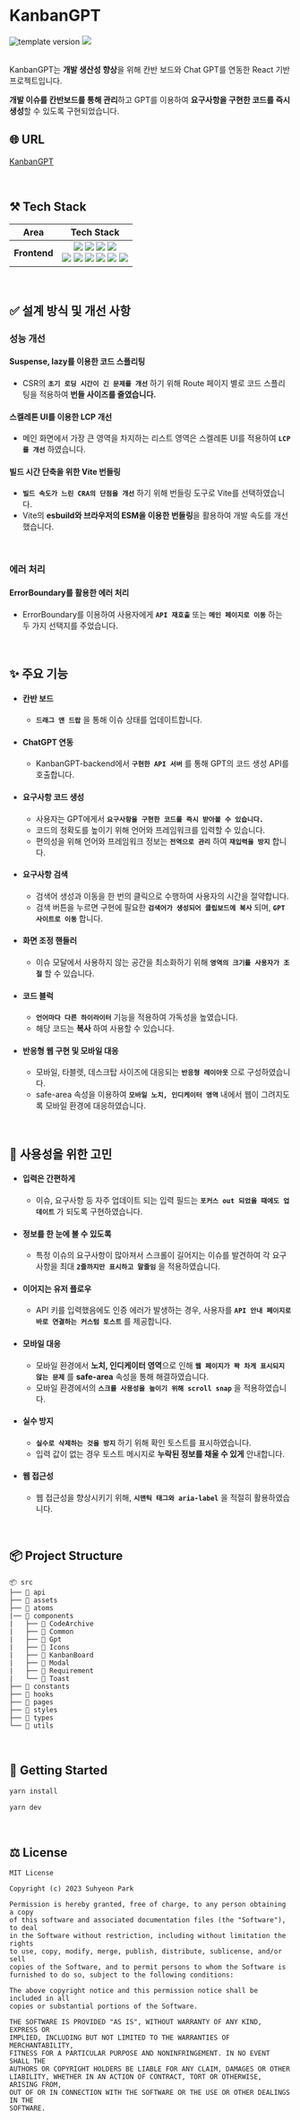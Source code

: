 # KanbanGPT

<div>
  <img src="https://img.shields.io/badge/version-1.2.0-blue?style=flat-square" alt="template version"/>
  <img src="https://img.shields.io/badge/license-MIT-brightgreen.svg?style=flat-square"/>
</div>

<br />

KanbanGPT는 **개발 생산성 향상**을 위해 칸반 보드와 Chat GPT를 연동한 React 기반 프로젝트입니다.

**개발 이슈를 칸반보드를 통해 관리**하고 GPT를 이용하여 **요구사항을 구현한 코드를 즉시 생성**할 수 있도록 구현되었습니다.

## 🌐 URL

[KanbanGPT](https://kanban-gpt.vercel.app/)

<br />

## ⚒️ Tech Stack

<div align=center>

|     Area     |                                                                                                                                                                                                                                                                                                                                                                                                                                                                                                Tech Stack                                                                                                                                                                                                                                                                                                                                                                                                                                                                                                |
| :----------: | :------------------------------------------------------------------------------------------------------------------------------------------------------------------------------------------------------------------------------------------------------------------------------------------------------------------------------------------------------------------------------------------------------------------------------------------------------------------------------------------------------------------------------------------------------------------------------------------------------------------------------------------------------------------------------------------------------------------------------------------------------------------------------------------------------------------------------------------------------------------------------------------------------------------------------------------------------------------------------------------------------: |
| **Frontend** | <img src="https://img.shields.io/badge/react-61DAFB?style=for-the-badge&logo=react&logoColor=black"> <img src="https://img.shields.io/badge/TypeScript-3178C6.svg?style=for-the-badge&logo=TypeScript&logoColor=black"> <img src="https://img.shields.io/badge/React_query-FF4154?&style=for-the-badge&logo=reactquery&logoColor=white"> <img src="https://img.shields.io/badge/Recoil-3578E5?&style=for-the-badge&logo=recoil&logoColor=white"> <br /> <img src="https://img.shields.io/badge/Emotion-D26AC2?&style=for-the-badge&logo=emotion&logoColor=white"> <img src="https://img.shields.io/badge/Vite-646CFF.svg?style=for-the-badge&logo=vite&logoColor=white"> <img src="https://img.shields.io/badge/ESLINT-4B32C3?&style=for-the-badge&logo=ESLint&logoColor=white"> <img src="https://img.shields.io/badge/PRETTIER-F7B93E?&style=for-the-badge&logo=Prettier&logoColor=white"> <img src="https://img.shields.io/badge/HUSKY-000000?&style=for-the-badge&logo=Husky&logoColor=white"> <img src="https://img.shields.io/badge/Vercel-000000.svg?style=for-the-badge&logo=Vercel&logoColor=white"> |

</div>

<br />

## ✅ 설계 방식 및 개선 사항

### 성능 개선

#### Suspense, lazy를 이용한 코드 스플리팅

- CSR의 **`초기 로딩 시간이 긴 문제를 개선`** 하기 위해 Route 페이지 별로 코드 스플리팅을 적용하여 **번들 사이즈를 줄였습니다.**

#### 스켈레톤 UI를 이용한 LCP 개선

- 메인 화면에서 가장 큰 영역을 차지하는 리스트 영역은 스켈레톤 UI를 적용하여 **`LCP를 개선`** 하였습니다.

#### 빌드 시간 단축을 위한 Vite 번들링

- **`빌드 속도가 느린 CRA의 단점을 개선`** 하기 위해 번들링 도구로 Vite를 선택하였습니다.
- Vite의 **esbuild와 브라우저의 ESM을 이용한 번들링**을 활용하여 개발 속도를 개선했습니다.

<br />

### 에러 **처리**

#### ErrorBoundary를 활용한 에러 처리

- ErrorBoundary를 이용하여 사용자에게 **`API 재호출`** 또는 **`메인 페이지로 이동`** 하는 두 가지 선택지를 주었습니다.

<br />

## ✨ 주요 기능

- #### 칸반 보드

  - **`드래그 앤 드랍`** 을 통해 이슈 상태를 업데이트합니다.

- #### ChatGPT 연동

  - KanbanGPT-backend에서 **`구현한 API 서버`** 를 통해 GPT의 코드 생성 API를 호출합니다.

- #### 요구사항 코드 생성

  - 사용자는 GPT에게서 **`요구사항을 구현한 코드를 즉시 받아볼 수 있습니다.`**
  - 코드의 정확도를 높이기 위해 언어와 프레임워크를 입력할 수 있습니다.
  - 편의성을 위해 언어와 프레임워크 정보는 **`전역으로 관리`** 하여 **`재입력을 방지`** 합니다.

- #### 요구사항 검색

  - 검색어 생성과 이동을 한 번의 클릭으로 수행하여 사용자의 시간을 절약합니다.
  - 검색 버튼을 누르면 구현에 필요한 **`검색어가 생성되어 클립보드에 복사`** 되며, **`GPT 사이트로 이동`** 합니다.

- #### 화면 조정 핸들러

  - 이슈 모달에서 사용하지 않는 공간을 최소화하기 위해 **`영역의 크기를 사용자가 조절`** 할 수 있습니다.

- #### 코드 블럭

  - **`언어마다 다른 하이라이터`** 기능을 적용하여 가독성을 높였습니다.
  - 해당 코드는 **복사** 하여 사용할 수 있습니다.

- #### 반응형 웹 구현 및 모바일 대응

  - 모바일, 타블렛, 데스크탑 사이즈에 대응되는 **`반응형 레이아웃`** 으로 구성하였습니다.
  - safe-area 속성을 이용하여 **`모바일 노치, 인디케이터 영역`** 내에서 웹이 그려지도록 모바일 환경에 대응하였습니다.

<br />

## 🤔 사용성을 위한 고민

- #### 입력은 간편하게

  - 이슈, 요구사항 등 자주 업데이트 되는 입력 필드는 **`포커스 out 되었을 때에도 업데이트`** 가 되도록 구현하였습니다.

- #### 정보를 한 눈에 볼 수 있도록

  - 특정 이슈의 요구사항이 많아져서 스크롤이 길어지는 이슈를 발견하여 각 요구사항을 최대 **`2줄까지만 표시하고 말줄임`** 을 적용하였습니다.

- #### 이어지는 유저 플로우

  - API 키를 입력했음에도 인증 에러가 발생하는 경우, 사용자를 **`API 안내 페이지로 바로 연결하는 커스텀 토스트`** 를 제공합니다.

- #### 모바일 대응

  - 모바일 환경에서 **노치, 인디케이터 영역**으로 인해 **`웹 페이지가 꽉 차게 표시되지 않는 문제`** 를 **safe-area** 속성을 통해 해결하였습니다.
  - 모바일 환경에서의 **`스크롤 사용성을 높이기 위해 scroll snap`** 을 적용하였습니다.

- #### 실수 방지

  - **`실수로 삭제하는 것을 방지`** 하기 위해 확인 토스트를 표시하였습니다.
  - 입력 값이 없는 경우 토스트 메시지로 **누락된 정보를 채울 수 있게** 안내합니다.

- #### 웹 접근성

  - 웹 접근성을 향상시키기 위해, **`시맨틱 태그와 aria-label`** 을 적절히 활용하였습니다.

<br />

## 📦 Project Structure

```
📦 src
├── 📂 api
├── 📂 assets
├── 📂 atoms
|── 📂 components
|   ├── 📂 CodeArchive
|   ├── 📂 Common
|   ├── 📂 Gpt
|   ├── 📂 Icons
|   ├── 📂 KanbanBoard
|   ├── 📂 Modal
|   ├── 📂 Requirement
|   └── 📂 Toast
├── 📂 constants
├── 📂 hooks
├── 📂 pages
├── 📂 styles
├── 📂 types
└── 📂 utils
```

<br />

## 🚀 Getting Started

```bash
yarn install
```

```bash
yarn dev
```

<br />

## ⚖️ License

```
MIT License

Copyright (c) 2023 Suhyeon Park

Permission is hereby granted, free of charge, to any person obtaining a copy
of this software and associated documentation files (the "Software"), to deal
in the Software without restriction, including without limitation the rights
to use, copy, modify, merge, publish, distribute, sublicense, and/or sell
copies of the Software, and to permit persons to whom the Software is
furnished to do so, subject to the following conditions:

The above copyright notice and this permission notice shall be included in all
copies or substantial portions of the Software.

THE SOFTWARE IS PROVIDED "AS IS", WITHOUT WARRANTY OF ANY KIND, EXPRESS OR
IMPLIED, INCLUDING BUT NOT LIMITED TO THE WARRANTIES OF MERCHANTABILITY,
FITNESS FOR A PARTICULAR PURPOSE AND NONINFRINGEMENT. IN NO EVENT SHALL THE
AUTHORS OR COPYRIGHT HOLDERS BE LIABLE FOR ANY CLAIM, DAMAGES OR OTHER
LIABILITY, WHETHER IN AN ACTION OF CONTRACT, TORT OR OTHERWISE, ARISING FROM,
OUT OF OR IN CONNECTION WITH THE SOFTWARE OR THE USE OR OTHER DEALINGS IN THE
SOFTWARE.
```
